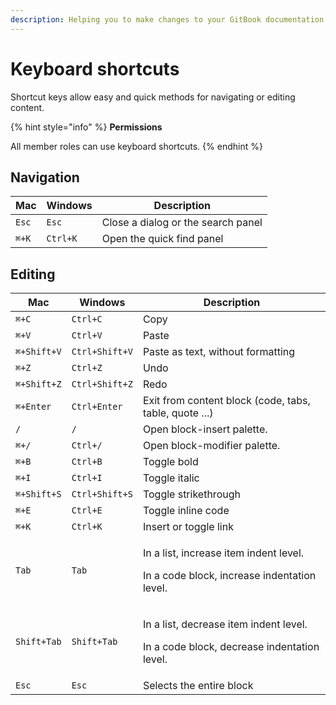 ```yaml
---
description: Helping you to make changes to your GitBook documentation even faster!
---
```


# Keyboard shortcuts

Shortcut keys allow easy and quick methods for navigating or editing content.

{% hint style="info" %}
**Permissions**

All member roles can use keyboard shortcuts.
{% endhint %}

## Navigation

| Mac   | Windows  | Description                        |
| ----- | -------- | ---------------------------------- |
| `Esc` | `Esc`    | Close a dialog or the search panel |
| `⌘+K` | `Ctrl+K` | Open the quick find panel          |

## Editing <a href="#editing" id="editing"></a>

| Mac         | Windows        | Description                                                                                      |
| ----------- | -------------- | ------------------------------------------------------------------------------------------------ |
| `⌘+C`       | `Ctrl+C`       | Copy                                                                                             |
| `⌘+V`       | `Ctrl+V`       | Paste                                                                                            |
| `⌘+Shift+V` | `Ctrl+Shift+V` | Paste as text, without formatting                                                                |
| `⌘+Z`       | `Ctrl+Z`       | Undo                                                                                             |
| `⌘+Shift+Z` | `Ctrl+Shift+Z` | Redo                                                                                             |
| `⌘+Enter`   | `Ctrl+Enter`   | Exit from content block (code, tabs, table, quote ...)                                           |
| `/`         | `/`            | Open block-insert palette.                                                                       |
| `⌘+/`       | `Ctrl+/`       | Open block-modifier palette.                                                                     |
| `⌘+B`       | `Ctrl+B`       | Toggle bold                                                                                      |
| `⌘+I`       | `Ctrl+I`       | Toggle italic                                                                                    |
| `⌘+Shift+S` | `Ctrl+Shift+S` | Toggle strikethrough                                                                             |
| `⌘+E`       | `Ctrl+E`       | Toggle inline code                                                                               |
| `⌘+K`       | `Ctrl+K`       | Insert or toggle link                                                                            |
| `Tab`       | `Tab`          | <p>In a list, increase item indent level.</p><p>In a code block, increase indentation level.</p> |
| `Shift+Tab` | `Shift+Tab`    | <p>In a list, decrease item indent level.</p><p>In a code block, decrease indentation level.</p> |
| `Esc`       | `Esc`          | Selects the entire block                                                                         |
